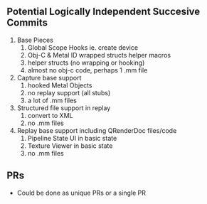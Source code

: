 ## Potential Logically Independent Succesive Commits
1. Base Pieces
	1. Global Scope Hooks ie. create device
	1. Obj-C & Metal ID wrapped structs helper macros
	1. helper structs (no wrapping or hooking)
	1. almost no obj-c code, perhaps 1 .mm file
1. Capture base support
	1. hooked Metal Objects
	1. no replay support (all stubs)
	1. a lot of .mm files
1. Structured file support in replay
	1. convert to XML
	1. no .mm files 
3. Replay base support including QRenderDoc files/code
	1. Pipeline State UI in basic state
	1. Texture Viewer in basic state
	1. no .mm files

## PRs
- Could be done as unique PRs or a single PR
